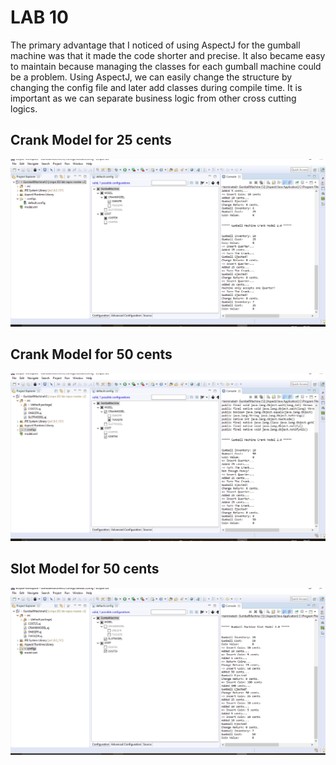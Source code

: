 # LAB 10 

The primary advantage that I noticed of using AspectJ for the gumball machine was that it made the code shorter and precise. It also became easy to maintain because managing the classes for each gumball machine could be a problem. Using AspectJ, we can easily change the structure by changing the config file and later add classes during compile time. It is important as we can separate business logic from other cross cutting logics. 

## Crank Model for 25 cents
![alt text](https://github.com/viraj1995/cmpe202/blob/master/lab10/Screenshots/crank%2025.png)
## Crank Model for 50 cents
![alt text](https://github.com/viraj1995/cmpe202/blob/master/lab10/Screenshots/crank%2050.png)
## Slot Model for 50 cents
![alt text](https://github.com/viraj1995/cmpe202/blob/master/lab10/Screenshots/slot%2050.png)
